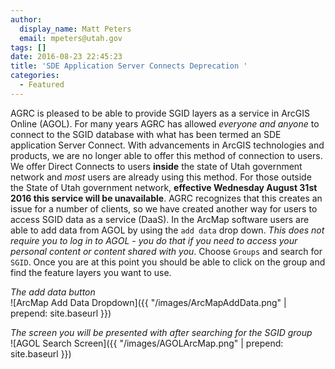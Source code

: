 ```yaml
---
author:
  display_name: Matt Peters
  email: mpeters@utah.gov
tags: []
date: 2016-08-23 22:45:23
title: 'SDE Application Server Connects Deprecation '
categories:
  - Featured
---
```


AGRC is pleased to be able to provide SGID layers as a service in ArcGIS Online (AGOL). For many years AGRC has allowed _everyone and anyone_ to connect to the SGID database with what has been termed an SDE application Server Connect. With advancements in ArcGIS technologies and products, we are no longer able to offer this method of connection to users. We offer Direct Connects to users **inside** the state of Utah government network and _most_ users are already using this method. For those outside the State of Utah government network, **effective Wednesday August 31st 2016 this service will be unavailable**. AGRC recognizes that this creates an issue for a number of clients, so we have created another way for users to access SGID data as a service (DaaS). In the ArcMap software users are able to add data from AGOL by using the `add data` drop down. _This does not require you to log in to AGOL - you do that if you need to access your personal content or content shared with you_. Choose `Groups` and search for `SGID`. Once you are at this point you should be able to click on the group and find the feature layers you want to use.


_The add data button_  
![ArcMap Add Data Dropdown]({{ "/images/ArcMapAddData.png" | prepend: site.baseurl }})

_The screen you will be presented with after searching for the SGID group_  
![AGOL Search Screen]({{ "/images/AGOLArcMap.png" | prepend: site.baseurl }})
